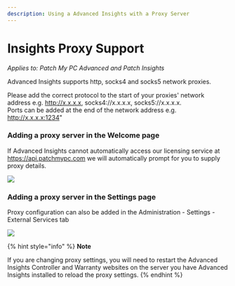 ```yaml
---
description: Using a Advanced Insights with a Proxy Server
---
```


# Insights Proxy Support

_Applies to: Patch My PC Advanced and Patch Insights_

Advanced Insights supports http, socks4 and socks5 network proxies.&#x20;

Please add the correct protocol to the start of your proxies' network address e.g. http://x.x.x.x, socks4://x.x.x.x, socks5://x.x.x.x. \
Ports can be added at the end of the network address e.g. http://x.x.x.x:1234"

### Adding a proxy server in the Welcome page

If Advanced Insights cannot automatically access our licensing service at https://api.patchmypc.com we will automatically prompt for you to supply proxy details.

![](/_images/image-%281063%29.png-"Welcome-page-proxy-prompt" "")

### Adding a proxy server in the Settings page

Proxy configuration can also be added in the Administration - Settings - External Services tab

![](/_images/image-%281064%29.png-"Settings-page-proxy-configuration" "")



{% hint style="info" %}
**Note**

If you are changing proxy settings, you will need to restart the Advanced Insights Controller and Warranty websites on the server you have Advanced Insights installed to reload the proxy settings.
{% endhint %}
